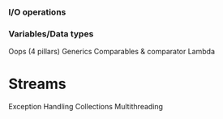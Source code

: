 ### I/O operations
### Variables/Data types
Oops (4 pillars)
Generics
Comparables & comparator
Lambda  
# Streams
Exception Handling
Collections
Multithreading
